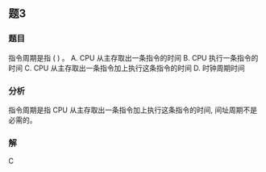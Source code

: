 ## 题3
### 题目
指令周期是指 ( ) 。
A. CPU 从主存取出一条指令的时间
B. CPU 执行一条指令的时间
C. CPU 从主存取出一条指令加上执行这条指令的时间
D. 时钟周期时间
### 分析
指令周期是指 CPU 从主存取出一条指令加上执行这条指令的时间, 间址周期不是必需的。
### 解
C